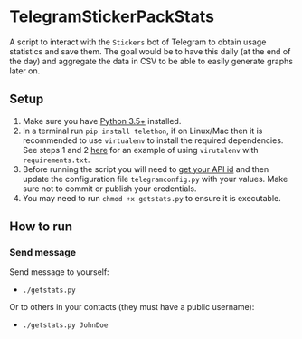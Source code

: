 # TelegramStickerPackStats

A script to interact with the `Stickers` bot of Telegram to obtain usage statistics and save them. The goal would be to have this daily (at the end of the day) and aggregate the data in CSV to be able to easily generate graphs later on.

## Setup

1. Make sure you have [Python 3.5+](https://www.python.org/downloads/) installed.
2. In a terminal run `pip install telethon`, if on Linux/Mac then it is recommended to use `virtualenv` to install the required dependencies. See steps 1 and 2 [here](https://github.com/PeterGhimself/BranchListUpdater#linux) for an example of using `virutalenv` 
with `requirements.txt`.
3. Before running the script you will need to [get your API id](https://core.telegram.org/api/obtaining_api_id) and then update the configuration file `telegramconfig.py` with your values. Make sure not to commit or publish your credentials.
4. You may need to run `chmod +x getstats.py` to ensure it is executable.

## How to run

### Send message

Send message to yourself:

- `./getstats.py`

Or to others in your contacts (they must have a public username):

- `./getstats.py JohnDoe`
